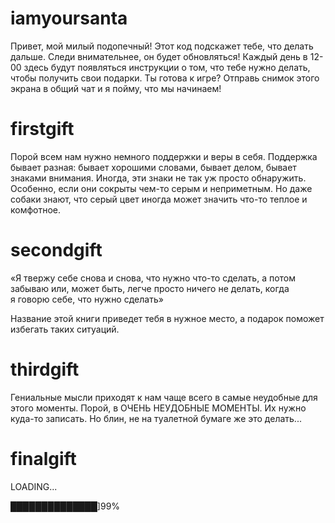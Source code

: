 # iamyoursanta
Привет, мой милый подопечный!
Этот код подскажет тебе, что делать дальше. Следи внимательнее, он будет обновляться!
Каждый день в 12-00 здесь будут появляться инструкции о том, что тебе нужно делать, чтобы получить свои подарки. 
Ты готова к игре?
Отправь снимок этого экрана в общий чат и я пойму, что мы начинаем!

# firstgift
Порой всем нам нужно немного поддержки и веры в себя. Поддержка бывает разная: бывает хорошими словами, бывает делом, бывает знаками внимания. Иногда, эти знаки не так уж просто обнаружить. Особенно, если они сокрыты чем-то серым и неприметным. Но даже собаки знают, что серый цвет иногда может значить что-то теплое и комфотное.

# secondgift
«Я твержу себе снова и снова, что нужно что-то сделать, а потом забываю или, может быть, легче просто ничего не делать, когда я говорю себе, что нужно сделать» 

Название этой книги приведет тебя в нужное место, а подарок поможет избегать таких ситуаций.

#  thirdgift
Гениальные мысли приходят к нам чаще всего в самые неудобные для этого моменты. Порой, в ОЧЕНЬ НЕУДОБНЫЕ МОМЕНТЫ. Их нужно куда-то записать. Но блин, не на туалетной бумаге же это делать...

# finalgift
LOADING...

██████████████]99%
